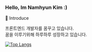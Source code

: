 ### Hello, Im Namhyun Kim :)

:information_desk_person: Introduce

프론트엔드 개발자를 꿈꾸고 있습니다.</br>
꿈을 이루기위해 하루하루 성장하고 있습니다.




[![Top Langs](https://github-readme-stats.vercel.app/api/top-langs/?username=IMyMeMi-ne&layout=compact)](https://github.com/IMyMeMi-ne/github-readme-stats)

<!-- ![Anurag's GitHub stats](https://github-readme-stats.vercel.app/api?username=NamhyunK&show_icons=true&theme=dracula) 
👍 My skill

<img src="https://img.shields.io/badge/HTML-%23E34F26?style=flat&logo=HTML5&logoColor=white"/> <img src="https://img.shields.io/badge/CSS-%231572B6?style=flat&logo=CSS3&logoColor=white"/> <img src="https://img.shields.io/badge/JavaScript-%23E7DF1E?style=flat&logo=JavaScript&logoColor=white"/> 

<img src="https://img.shields.io/badge/React-%2361DAFB?style=flat&logo=React&logoColor=white"/><img src="https://img.shields.io/badge/Next.js-%23000000?style=flat&logo=Next.js&logoColor=white"/><img src="https://img.shields.io/badge/TypeScript-%233178C6?style=flat&logo=TypeScript&logoColor=white"/>

<img src="https://img.shields.io/badge/CSS Modules-%23000000?style=flat&logo=CSS Modules&logoColor=white"/><img src="https://img.shields.io/badge/styled-component-%23DB7093?style=flat&logo=styled-Component&logoColor=white"/><img src="https://img.shields.io/badge/Tailwind CSS-%2306B6D4?style=flat&logo=Tailwind CSS&logoColor=white"/>

<img src="https://img.shields.io/badge/ReactQuery-%23FF4154?style=flat&logo=ReactQuery&logoColor=white"/><img src="https://img.shields.io/badge/Recoil-%230082F0?style=flat&logo=Recoil&logoColor=white"/>-->

